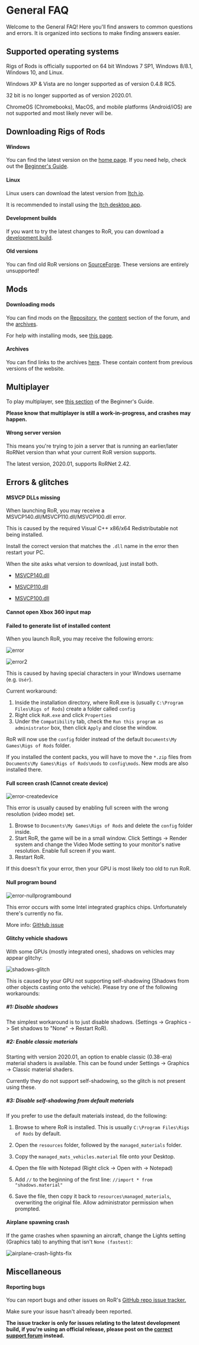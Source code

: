 General FAQ
============



Welcome to the General FAQ! Here you'll find answers to common questions and errors.
It is organized into sections to make finding answers easier.

## Supported operating systems 
 
Rigs of Rods is officially supported on 64 bit Windows 7 SP1, Windows 8/8.1, Windows 10, and Linux.

Windows XP & Vista are no longer supported as of version 0.4.8 RC5. 

32 bit is no longer supported as of version 2020.01.

ChromeOS (Chromebooks), MacOS, and mobile platforms (Android/iOS) are not supported and most likely never will be.

## Downloading Rigs of Rods

#### Windows

You can find the latest version on the [home page](https://www.rigsofrods.org/). If you need help, check out the [Beginner's Guide](/gameplay/beginners-guide/).

#### Linux

Linux users can download the latest version from [Itch.io](https://rigs-of-rods.itch.io/rigs-of-rods).

It is recommended to install using the [Itch desktop app](https://itch.io/app).

#### Development builds 

If you want to try the latest changes to RoR, you can download a [development build](https://forum.rigsofrods.org/threads/ror-development-builds-for-windows-and-linux.696/).


#### Old versions 

You can find old RoR versions on [SourceForge](https://sourceforge.net/projects/rigsofrods/files/rigsofrods/). These versions are entirely unsupported!

## Mods

#### Downloading mods

You can find mods on the [Repository](https://forum.rigsofrods.org/resources/), the [content](https://forum.rigsofrods.org/#repository.11) section of the forum, and the [archives](https://archives.rigsofrods.net).

For help with installing mods, see [this page](/gameplay/installing-content/).

#### Archives

You can find links to the archives [here](https://archives.rigsofrods.net). These contain content from previous versions of the website.

## Multiplayer

To play multiplayer, see [this section](/gameplay/beginners-guide/#multiplayer) of the Beginner's Guide.

**Please know that multiplayer is still a work-in-progress, and crashes may happen.**

#### Wrong server version

This means you're trying to join a server that is running an earlier/later RoRNet version than what your current RoR version supports.

The latest version, 2020.01, supports RoRNet 2.42.


## Errors & glitches

#### MSVCP DLLs missing

When launching RoR, you may receive a MSVCP140.dll/MSVCP110.dll/MSVCP100.dll error.

This is caused by the required Visual C++ x86/x64 Redistributable not being installed. 

Install the correct version that matches the `.dll` name in the error then restart your PC.

When the site asks what version to download, just install both. 

- [MSVCP140.dll](https://www.microsoft.com/en-us/download/details.aspx?id=48145)

- [MSVCP110.dll](https://www.microsoft.com/en-us/download/details.aspx?id=30679)

- [MSVCP100.dll](https://www.microsoft.com/en-us/download/details.aspx?id=26999)


#### Cannot open Xbox 360 input map 
#### Failed to generate list of installed content

When you launch RoR, you may receive the following errors:

![error](/images/error-special-chars.png)

![error2](/images/error-generatecontent.png)

This is caused by having special characters in your Windows username (e.g. `Usér`).  

Current workaround:

1. Inside the installation directory, where RoR.exe is (usually `C:\Program Files\Rigs of Rods`) create a folder called `config`
2. Right click `RoR.exe` and click `Properties`
3. Under the `Compatibility` tab, check the `Run this program as administrator` box, then click `Apply` and close the window. 

RoR will now use the `config` folder instead of the default `Documents\My Games\Rigs of Rods` folder. 

If you installed the content packs, you will have to move the `*.zip` files from `Documents\My Games\Rigs of Rods\mods` to `config\mods`. New mods are also installed there.

#### Full screen crash (Cannot create device)

![error-createdevice](/images/error-createdevice.png) 

This error is usually caused by enabling full screen with the wrong resolution (video mode) set. 

1. Browse to `Documents\My Games\Rigs of Rods` and delete the `config` folder inside.
2. Start RoR, the game will be in a small window. Click Settings -> Render system and change the Video Mode setting to your monitor's native resolution. Enable full screen if you want.
3. Restart RoR.

If this doesn't fix your error, then your GPU is most likely too old to run RoR. 

#### Null program bound

![error-nullprogrambound](/images/error-nullprogrambound.png)

This error occurs with some Intel integrated graphics chips. Unfortunately there's currently no fix.

More info: [GitHub issue](https://github.com/RigsOfRods/rigs-of-rods/issues/2385)

#### Glitchy vehicle shadows

With some GPUs (mostly integrated ones), shadows on vehicles may appear glitchy: 

![shadows-glitch](/images/shadows-glitch.gif)

This is caused by your GPU not supporting self-shadowing (Shadows from other objects casting onto the vehicle). Please try one of the following workarounds:

##### #1: Disable shadows 

The simplest workaround is to just disable shadows. (Settings -> Graphics -> Set shadows to "None" -> Restart RoR).

##### #2: Enable classic materials
 
Starting with version 2020.01, an option to enable classic (0.38-era) material shaders is available. This can be found under Settings -> Graphics -> Classic material shaders. 

Currently they do not support self-shadowing, so the glitch is not present using these.

##### #3: Disable self-shadowing from default materials 

If you prefer to use the default materials instead, do the following: 

1. Browse to where RoR is installed. This is usually `C:\Program Files\Rigs of Rods` by default. 

2. Open the `resources` folder, followed by the  `managed_materials` folder. 

3. Copy the `managed_mats_vehicles.material` file onto your Desktop. 

4. Open the file with Notepad (Right click -> Open with -> Notepad)

5. Add `//` to the beginning of the first line: `//import * from "shadows.material"`

6. Save the file, then copy it back to `resources\managed_materials`, overwriting the original file. Allow administrator permission when prompted.


#### Airplane spawning crash

If the game crashes when spawning an aircraft, change the Lights setting (Graphics tab) to anything that isn't `None (fastest)`:

![airplane-crash-lights-fix](/images/airplane-crash-lights-fix.png)


## Miscellaneous

#### Reporting bugs

You can report bugs and other issues on RoR's [GitHub repo issue tracker.](https://github.com/RigsOfRods/rigs-of-rods/issues) 

Make sure your issue hasn't already been reported.

**The issue tracker is only for issues relating to the latest development build, if you're using an official release, please post on the [correct support forum](https://forum.rigsofrods.org/#troubleshooting.7) instead.** 
